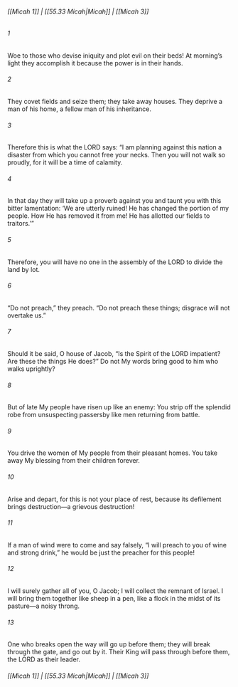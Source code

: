 
###### [[Micah 1]] | [[55.33 Micah|Micah]] | [[Micah 3]]

###### 1
Woe to those who devise iniquity and plot evil on their beds! At morning’s light they accomplish it because the power is in their hands.
###### 2
They covet fields and seize them; they take away houses. They deprive a man of his home, a fellow man of his inheritance.
###### 3
Therefore this is what the LORD says: “I am planning against this nation a disaster from which you cannot free your necks. Then you will not walk so proudly, for it will be a time of calamity.
###### 4
In that day they will take up a proverb against you and taunt you with this bitter lamentation: ‘We are utterly ruined! He has changed the portion of my people. How He has removed it from me! He has allotted our fields to traitors.’”
###### 5
Therefore, you will have no one in the assembly of the LORD to divide the land by lot.
###### 6
“Do not preach,” they preach. “Do not preach these things; disgrace will not overtake us.”
###### 7
Should it be said, O house of Jacob, “Is the Spirit of the LORD impatient? Are these the things He does?” Do not My words bring good to him who walks uprightly?
###### 8
But of late My people have risen up like an enemy: You strip off the splendid robe from unsuspecting passersby like men returning from battle.
###### 9
You drive the women of My people from their pleasant homes. You take away My blessing from their children forever.
###### 10
Arise and depart, for this is not your place of rest, because its defilement brings destruction—a grievous destruction!
###### 11
If a man of wind were to come and say falsely, “I will preach to you of wine and strong drink,” he would be just the preacher for this people!
###### 12
I will surely gather all of you, O Jacob; I will collect the remnant of Israel. I will bring them together like sheep in a pen, like a flock in the midst of its pasture—a noisy throng.
###### 13
One who breaks open the way will go up before them; they will break through the gate, and go out by it. Their King will pass through before them, the LORD as their leader.

###### [[Micah 1]] | [[55.33 Micah|Micah]] | [[Micah 3]]

